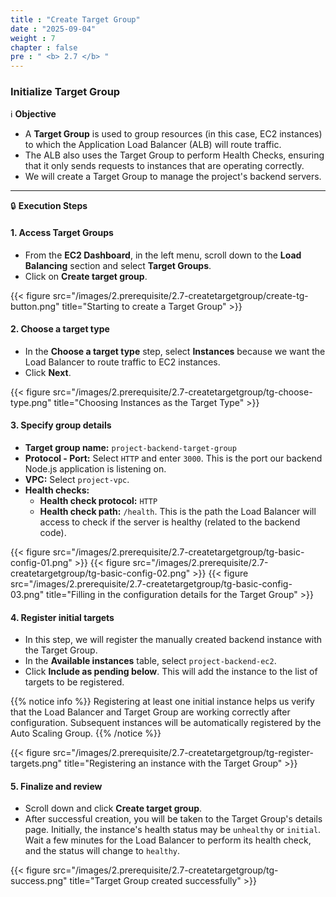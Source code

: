 ```yaml
---
title : "Create Target Group"
date : "2025-09-04"
weight : 7
chapter : false
pre : " <b> 2.7 </b> "
---
```


### Initialize Target Group

ℹ️ **Objective**

*   A **Target Group** is used to group resources (in this case, EC2 instances) to which the Application Load Balancer (ALB) will route traffic.
*   The ALB also uses the Target Group to perform Health Checks, ensuring that it only sends requests to instances that are operating correctly.
*   We will create a Target Group to manage the project's backend servers.

---

🔒 **Execution Steps**

#### **1. Access Target Groups**

*   From the **EC2 Dashboard**, in the left menu, scroll down to the **Load Balancing** section and select **Target Groups**.
*   Click on **Create target group**.

{{< figure src="/images/2.prerequisite/2.7-createtargetgroup/create-tg-button.png" title="Starting to create a Target Group" >}}

#### **2. Choose a target type**

*   In the **Choose a target type** step, select **Instances** because we want the Load Balancer to route traffic to EC2 instances.
*   Click **Next**.

{{< figure src="/images/2.prerequisite/2.7-createtargetgroup/tg-choose-type.png" title="Choosing Instances as the Target Type" >}}

#### **3. Specify group details**

*   **Target group name:** `project-backend-target-group`
*   **Protocol - Port:** Select `HTTP` and enter `3000`. This is the port our backend Node.js application is listening on.
*   **VPC:** Select `project-vpc`.
*   **Health checks:**
    *   **Health check protocol:** `HTTP`
    *   **Health check path:** `/health`. This is the path the Load Balancer will access to check if the server is healthy (related to the backend code).

{{< figure src="/images/2.prerequisite/2.7-createtargetgroup/tg-basic-config-01.png" >}}
{{< figure src="/images/2.prerequisite/2.7-createtargetgroup/tg-basic-config-02.png" >}}
{{< figure src="/images/2.prerequisite/2.7-createtargetgroup/tg-basic-config-03.png" title="Filling in the configuration details for the Target Group" >}}

#### **4. Register initial targets**

*   In this step, we will register the manually created backend instance with the Target Group.
*   In the **Available instances** table, select `project-backend-ec2`.
*   Click **Include as pending below**. This will add the instance to the list of targets to be registered.

{{% notice info %}}
Registering at least one initial instance helps us verify that the Load Balancer and Target Group are working correctly after configuration. Subsequent instances will be automatically registered by the Auto Scaling Group.
{{% /notice %}}

{{< figure src="/images/2.prerequisite/2.7-createtargetgroup/tg-register-targets.png" title="Registering an instance with the Target Group" >}}

#### **5. Finalize and review**

*   Scroll down and click **Create target group**.
*   After successful creation, you will be taken to the Target Group's details page. Initially, the instance's health status may be `unhealthy` or `initial`. Wait a few minutes for the Load Balancer to perform its health check, and the status will change to `healthy`.

{{< figure src="/images/2.prerequisite/2.7-createtargetgroup/tg-success.png" title="Target Group created successfully" >}}